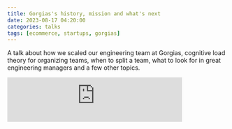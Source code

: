 ```yaml
---
title: Gorgias's history, mission and what's next
date: 2023-08-17 04:20:00
categories: talks
tags: [ecommerce, startups, gorgias]
---
```


A talk about how we scaled our engineering team at Gorgias, cognitive load theory for organizing teams, when to split a team, what to look for in great engineering managers and a few other topics.

<iframe src="https://podcasters.spotify.com/pod/show/engineering-unblocked/embed/episodes/Success-is-more-than-headcount-with-Alex-Plugaru--CTO-at-Gorgias-e27tlse/a-aa7gqht" height="102px" width="400px" frameborder="0" scrolling="no"></iframe>
